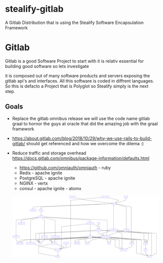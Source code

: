 # stealify-gitlab
A Gitlab Distribution that is using the Stealify Software Encapsulation Framework

# Gitlab
Gitlab is a good Software Project to start with it is relativ essential for building good software so lets investigate 

it is composed out of many software products and servers exposing the gitlab api's and interfaces. All this software is coded in diffrent languages. So this is defacto a Project that is Polyglot so Stealify simply is the next step.

## Goals
- Replace the gitlab omnibus release we will use the code name gitlab graal to hornor the guys at oracle that did the amazing job with the graal framework
- https://about.gitlab.com/blog/2018/10/29/why-we-use-rails-to-build-gitlab/ should get referenced and how we overcome the dilema :)
- Reduce traffic and storage overhead https://docs.gitlab.com/omnibus/package-information/defaults.html
  - https://github.com/omniauth/omniauth - ruby
  - Redis - apache ignite
  - PostgreSQL - apache ignite
  - NGINX - vertx
  - consul - apache ignite - atomx
  
  ![me](https://raw.githubusercontent.com/stealify/stealify-gitlab/master/gitlab.svg?sanitize=true)
